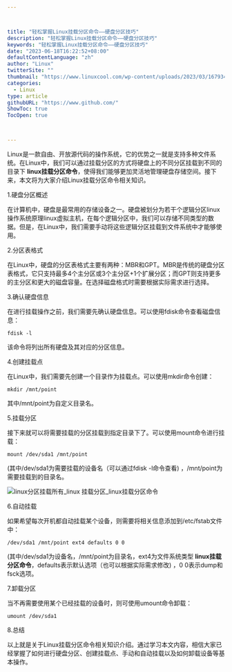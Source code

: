 ```yaml
---



title: "轻松掌握Linux挂载分区命令——硬盘分区技巧"
description: "轻松掌握Linux挂载分区命令——硬盘分区技巧"
keywords: "轻松掌握Linux挂载分区命令——硬盘分区技巧"
date: "2023-06-18T16:22:52+08:00"
defaultContentLanguage: "zh"
author: "Linux"
twitterSite: ""
thumbnail: "https://www.linuxcool.com/wp-content/uploads/2023/03/1679349694949_0.jpg"
categories:
  - Linux
type: article
githubURL: "https://www.github.com/"
ShowToc: true
TocOpen: true



---
```


Linux是一款自由、开放源代码的操作系统，它的优势之一就是支持多种文件系统。在Linux中，我们可以通过挂载分区的方式将硬盘上的不同分区挂载到不同的目录下 **linux挂载分区命令**，使得我们能够更加灵活地管理硬盘存储空间。接下来，本文将为大家介绍Linux挂载分区命令相关知识。

1.硬盘分区概述

在计算机中，硬盘是最常用的存储设备之一。硬盘被划分为若干个逻辑分区linux操作系统原理linux虚拟主机，在每个逻辑分区中，我们可以存储不同类型的数据。但是，在Linux中，我们需要手动将这些逻辑分区挂载到文件系统中才能够使用。

2.分区表格式

在Linux中，硬盘的分区表格式主要有两种：MBR和GPT。MBR是传统的硬盘分区表格式，它只支持最多4个主分区或3个主分区+1个扩展分区；而GPT则支持更多的主分区和更大的磁盘容量。在选择磁盘格式时需要根据实际需求进行选择。

3.确认硬盘信息

在进行挂载操作之前，我们需要先确认硬盘信息。可以使用fdisk命令查看磁盘信息：

```
fdisk -l
```

该命令将列出所有硬盘及其对应的分区信息。

4.创建挂载点

在Linux中，我们需要先创建一个目录作为挂载点。可以使用mkdir命令创建：

```
mkdir /mnt/point
```

其中/mnt/point为自定义目录名。

5.挂载分区

接下来就可以将需要挂载的分区挂载到指定目录下了。可以使用mount命令进行挂载：

```
mount /dev/sda1 /mnt/point
```

(其中/dev/sda1为需要挂载的设备名（可以通过fdisk -l命令查看) ，/mnt/point为需要挂载到的目录名。

![linux分区挂载所有_linux 挂载分区_linux挂载分区命令](https://www.linuxcool.com/wp-content/uploads/2023/03/1679349694949_0.jpg)

6.自动挂载

如果希望每次开机都自动挂载某个设备，则需要将相关信息添加到/etc/fstab文件中：

```
/dev/sda1 /mnt/point ext4 defaults 0 0
```

(其中/dev/sda1为设备名，/mnt/point为目录名，ext4为文件系统类型 **linux挂载分区命令**，defaults表示默认选项（也可以根据实际需求修改) ，0 0表示dump和fsck选项。

7.卸载分区

当不再需要使用某个已经挂载的设备时，则可使用umount命令卸载：

```
umount /dev/sda1
```

8.总结

以上就是关于Linux挂载分区命令相关知识介绍。通过学习本文内容，相信大家已经掌握了如何进行硬盘分区、创建挂载点、手动和自动挂载以及如何卸载设备等基本操作。